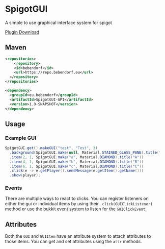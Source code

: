 # SpigotGUI
A simple to use graphical interface system for spigot

[Plugin Download](https://repo.bebendorf.eu/eu/bebendorf/SpigotGUI-Plugin/1.0-SNAPSHOT/SpigotGUI-Plugin-1.0-20210318.135437-1.jar)

## Maven
```xml
<repositories>
    <repository>
    <id>bebendorf</id>
    <url>https://repo.bebendorf.eu</url>
  </repository>
</repositories>
```
```xml
<dependency>
  <groupId>eu.bebendorf</groupId>
  <artifactId>SpigotGUI-API</artifactId>
  <version>1.0-SNAPSHOT</version>
</dependency>
```

## Usage
### Example GUI
```java
SpigotGUI.get().makeGUI("test", "Test", 3)
  .background(SpigotGUI.make(null, Material.STAINED_GLASS_PANE).title("§r"))
  .item(2, 1, SpigotGUI.make("a", Material.DIAMOND).title("A"))
  .item(4, 1, SpigotGUI.make("b", Material.DIAMOND).title("B"))
  .item(6, 1, SpigotGUI.make("c", Material.DIAMOND).title("C"))
  .click(e -> e.getPlayer().sendMessage(e.getItem().getName()))
  .show(player);
```
### Events
There are multiple ways to react to clicks.
You can register listeners on either the gui or individual items by using their `.click(GUIClickListener)` method or use the bukkit event system to listen for the `GUIClickEvent`.

## Attributes
Both the `GUI` and `GUIItem` have an attribute system to attach attributes to those items. You can get and set attributes using the `attr` methods.
